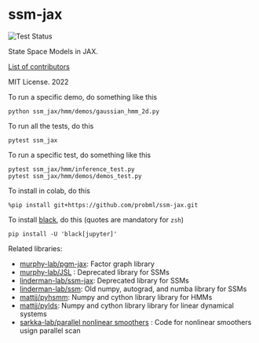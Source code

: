 # ssm-jax
![Test Status](https://github.com/probml/ssm-jax/actions/workflows/workflow.yml/badge.svg?branch=main)

State Space Models in JAX.


[List of contributors](https://github.com/probml/ssm-jax/graphs/contributors)

MIT License. 2022

To run a specific demo, do something like this
```
python ssm_jax/hmm/demos/gaussian_hmm_2d.py 
```

To run all the tests, do this
```
pytest ssm_jax
```
To run a specific test, do something like this
```
pytest ssm_jax/hmm/inference_test.py
pytest ssm_jax/hmm/demos/demos_test.py 
```

To install in colab, do this
```
%pip install git+https://github.com/probml/ssm-jax.git
```

To install [black](https://black.readthedocs.io/en/stable/), do this (quotes are mandatory for `zsh`)
```
pip install -U 'black[jupyter]'
```

Related libraries:

- [murphy-lab/pgm-jax](https://github.com/probml/pgm-jax): Factor graph library
- [murphy-lab/JSL](https://github.com/probml/JSL) : Deprecated library for SSMs
- [linderman-lab/ssm-jax](https://github.com/lindermanlab/ssm-jax):  Deprecated library for SSMs
- [linderman-lab/ssm](https://github.com/lindermanlab/ssm):  Old numpy, autograd, and numba library for SSMs
- [mattjj/pyhsmm](https://github.com/mattjj/pyhsmm):  Numpy and cython library library for HMMs
- [mattjj/pylds](https://github.com/mattjj/pylds):  Numpy and cython library library for linear dynamical systems
- [sarkka-lab/parallel nonlinear smoothers](https://github.com/EEA-sensors/parallel-non-linear-gaussian-smoothers) : Code for nonlinear smoothers usign parallel scan

